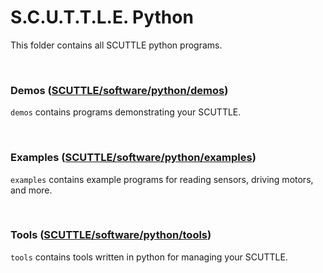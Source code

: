 # S.C.U.T.T.L.E. Python
This folder contains all SCUTTLE python programs.

<br>

### Demos ([SCUTTLE/software/python/demos](https://github.com/MXET/SCUTTLE/tree/software/python/demos))

```demos``` contains programs demonstrating your SCUTTLE.

<br>

### Examples ([SCUTTLE/software/python/examples](https://github.com/MXET/SCUTTLE/tree/software/python/examples))

```examples``` contains example programs for reading sensors, driving motors, and more.

<br>


### Tools ([SCUTTLE/software/python/tools](https://github.com/MXET/SCUTTLE/tree/master/software/python/tools))

```tools``` contains tools written in python for managing your SCUTTLE.
